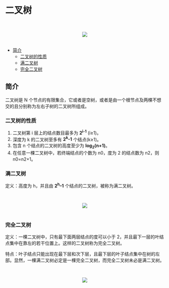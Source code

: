# 二叉树

<br><div align="center"><img src="https://raw.githubusercontent.com/dunwu/images/master/images/data-structure/tree/二叉树.png"/></div><br>

<!-- TOC depthFrom:2 depthTo:3 -->

- [简介](#简介)
  - [二叉树的性质](#二叉树的性质)
  - [满二叉树](#满二叉树)
  - [完全二叉树](#完全二叉树)

<!-- /TOC -->

## 简介

二叉树是 N 个节点的有限集合，它或者是空树，或者是由一个根节点及两棵不想交的且分别称为左右子树的二叉树所组成。

### 二叉树的性质

1. 二叉树第 i 层上的结点数目最多为 **2<sup>i-1</sup>** (i≥1)。
2. 深度为 k 的二叉树至多有 **2<sup>k</sup>-1** 个结点(k≥1)。
3. 包含 n 个结点的二叉树的高度至少为 **log<sub>2</sub>(n+1)**。
4. 在任意一棵二叉树中，若终端结点的个数为 n0，度为 2 的结点数为 n2，则 n0=n2+1。

### 满二叉树

定义：高度为 h，并且由 **2<sup>h</sup>–1** 个结点的二叉树，被称为满二叉树。

<br><div align="center"><img src="https://raw.githubusercontent.com/dunwu/images/master/images/data-structure/tree/满二叉树.png"/></div><br>

### 完全二叉树

定义：一棵二叉树中，只有最下面两层结点的度可以小于 2，并且最下一层的叶结点集中在靠左的若干位置上。这样的二叉树称为完全二叉树。

特点：叶子结点只能出现在最下层和次下层，且最下层的叶子结点集中在树的左部。显然，一棵满二叉树必定是一棵完全二叉树，而完全二叉树未必是满二叉树。

<br><div align="center"><img src="https://raw.githubusercontent.com/dunwu/images/master/images/data-structure/tree/完全二叉树.png"/></div><br>
